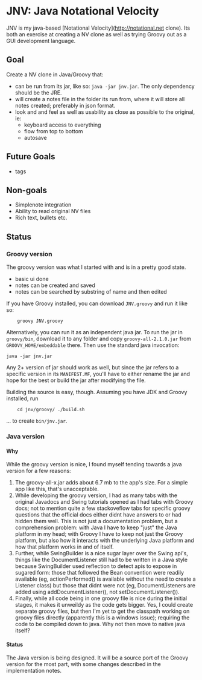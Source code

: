 JNV: Java Notational Velocity
=============================

JNV is my java-based [Notational Velocity](http://notational.net clone). Its both an exercise at creating a NV clone as well as trying Groovy out as a GUI development language.

Goal
----
Create a NV clone in Java/Groovy that:

- can be run from its jar, like so: `java -jar jnv.jar`. The only dependency should be the JRE.
- will create a notes file in the folder its run from, where it will store all notes created; preferably in json format.
- look and and feel as well as usability as close as possible to the original, ie:
	- keyboard access to everything
	- flow from top to bottom
	- autosave

Future Goals
------------

- tags

Non-goals
---------

- Simplenote integration
- Ability to read original NV files
- Rich text, bullets etc.

Status
-----

### Groovy version

The groovy version was what I started with and is in a pretty good state.

- basic ui done
- notes can be created and saved
- notes can be searched by substring of name and then edited

If you have Groovy installed, you can download `JNV.groovy` and run it like so:
		
		groovy JNV.groovy

Alternatively, you can run it as an independent java jar. To run the jar in `groovy/bin`, download
it to any folder and copy `groovy-all-2.1.0.jar` from `GROOVY_HOME/embeddable` there. Then use the standard java invocation:

	java -jar jnv.jar

Any 2+ version of jar should work as well, but since the jar refers to a specific version in its `MANIFEST.MF`,
you'll have to either rename the jar and hope for the best or build the jar after modifying the
file.

Building the source is easy, though. Assuming you have JDK and Groovy installed, run

		cd jnv/groovy/ ./build.sh

... to create `bin/jnv.jar`.


### Java version

#### Why

While the groovy version is nice, I found myself tending towards a java version for a few reasons:

1. The groovy-all-x.jar adds about 6.7 mb to the app's size. For a simple app like this, that's unacceptable.
2. While developing the groovy version, I had as many tabs with the original Javadocs and Swing tutorials opened as I had tabs with Groovy docs; not to mention quite a few stackoveflow tabs for specific groovy questions that the official docs either didnt have answers to or had hidden them well. This is not just a documentation problem, but a comprehension problem: with Java I have to keep "just" the Java platform in my head; with Groovy I have to keep not just the Groovy platform, but also how it interacts with the underlying Java platform and how that platform works in and of itself.
3. Further, while SwingBuilder is a nice sugar layer over the Swing api's, things like the DocumentListener still had to be written in a Java style because SwingBuilder used reflection to detect apis to expose in sugared form: those that followed the Bean convention were readily available (eg, actionPerformed() is available without the need to create a Listener class) but those that didnt were not (eg, DocumentListeners are added using addDocumentListener(), not setDocumentListener()).
4. Finally, while all code being in one groovy file is nice during the initial stages, it makes it unweildy as the code gets bigger. Yes, I could create separate groovy files, but then I'm yet to get the classpath working on groovy files directly (apparently this is a windows issue); requiring the code to be compiled down to java. Why not then move to native java itself?

#### Status

The Java version is being designed. It will be a source port of the Groovy version for the most part, with some changes described in the implementation notes.
